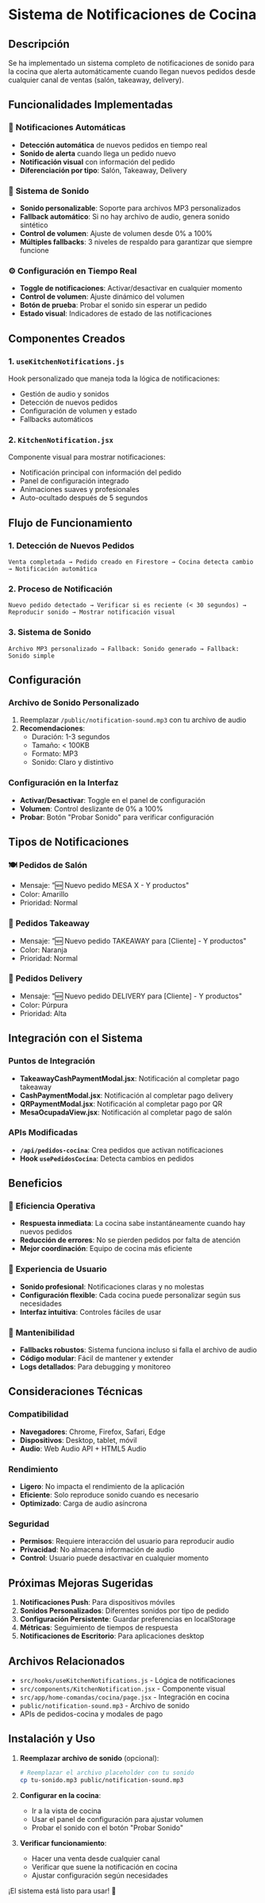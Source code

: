# Sistema de Notificaciones de Cocina

## Descripción

Se ha implementado un sistema completo de notificaciones de sonido para la cocina que alerta automáticamente cuando llegan nuevos pedidos desde cualquier canal de ventas (salón, takeaway, delivery).

## Funcionalidades Implementadas

### 🔔 **Notificaciones Automáticas**
- **Detección automática** de nuevos pedidos en tiempo real
- **Sonido de alerta** cuando llega un pedido nuevo
- **Notificación visual** con información del pedido
- **Diferenciación por tipo**: Salón, Takeaway, Delivery

### 🎵 **Sistema de Sonido**
- **Sonido personalizable**: Soporte para archivos MP3 personalizados
- **Fallback automático**: Si no hay archivo de audio, genera sonido sintético
- **Control de volumen**: Ajuste de volumen desde 0% a 100%
- **Múltiples fallbacks**: 3 niveles de respaldo para garantizar que siempre funcione

### ⚙️ **Configuración en Tiempo Real**
- **Toggle de notificaciones**: Activar/desactivar en cualquier momento
- **Control de volumen**: Ajuste dinámico del volumen
- **Botón de prueba**: Probar el sonido sin esperar un pedido
- **Estado visual**: Indicadores de estado de las notificaciones

## Componentes Creados

### 1. `useKitchenNotifications.js`
Hook personalizado que maneja toda la lógica de notificaciones:
- Gestión de audio y sonidos
- Detección de nuevos pedidos
- Configuración de volumen y estado
- Fallbacks automáticos

### 2. `KitchenNotification.jsx`
Componente visual para mostrar notificaciones:
- Notificación principal con información del pedido
- Panel de configuración integrado
- Animaciones suaves y profesionales
- Auto-ocultado después de 5 segundos

## Flujo de Funcionamiento

### 1. **Detección de Nuevos Pedidos**
```
Venta completada → Pedido creado en Firestore → Cocina detecta cambio → Notificación automática
```

### 2. **Proceso de Notificación**
```
Nuevo pedido detectado → Verificar si es reciente (< 30 segundos) → Reproducir sonido → Mostrar notificación visual
```

### 3. **Sistema de Sonido**
```
Archivo MP3 personalizado → Fallback: Sonido generado → Fallback: Sonido simple
```

## Configuración

### Archivo de Sonido Personalizado
1. Reemplazar `/public/notification-sound.mp3` con tu archivo de audio
2. **Recomendaciones**:
   - Duración: 1-3 segundos
   - Tamaño: < 100KB
   - Formato: MP3
   - Sonido: Claro y distintivo

### Configuración en la Interfaz
- **Activar/Desactivar**: Toggle en el panel de configuración
- **Volumen**: Control deslizante de 0% a 100%
- **Probar**: Botón "Probar Sonido" para verificar configuración

## Tipos de Notificaciones

### 🍽️ **Pedidos de Salón**
- Mensaje: "🆕 Nuevo pedido MESA X - Y productos"
- Color: Amarillo
- Prioridad: Normal

### 🥡 **Pedidos Takeaway**
- Mensaje: "🆕 Nuevo pedido TAKEAWAY para [Cliente] - Y productos"
- Color: Naranja
- Prioridad: Normal

### 🚚 **Pedidos Delivery**
- Mensaje: "🆕 Nuevo pedido DELIVERY para [Cliente] - Y productos"
- Color: Púrpura
- Prioridad: Alta

## Integración con el Sistema

### Puntos de Integración
- **TakeawayCashPaymentModal.jsx**: Notificación al completar pago takeaway
- **CashPaymentModal.jsx**: Notificación al completar pago delivery
- **QRPaymentModal.jsx**: Notificación al completar pago por QR
- **MesaOcupadaView.jsx**: Notificación al completar pago de salón

### APIs Modificadas
- **`/api/pedidos-cocina`**: Crea pedidos que activan notificaciones
- **Hook `usePedidosCocina`**: Detecta cambios en pedidos

## Beneficios

### 🚀 **Eficiencia Operativa**
- **Respuesta inmediata**: La cocina sabe instantáneamente cuando hay nuevos pedidos
- **Reducción de errores**: No se pierden pedidos por falta de atención
- **Mejor coordinación**: Equipo de cocina más eficiente

### 🎯 **Experiencia de Usuario**
- **Sonido profesional**: Notificaciones claras y no molestas
- **Configuración flexible**: Cada cocina puede personalizar según sus necesidades
- **Interfaz intuitiva**: Controles fáciles de usar

### 🔧 **Mantenibilidad**
- **Fallbacks robustos**: Sistema funciona incluso si falla el archivo de audio
- **Código modular**: Fácil de mantener y extender
- **Logs detallados**: Para debugging y monitoreo

## Consideraciones Técnicas

### Compatibilidad
- **Navegadores**: Chrome, Firefox, Safari, Edge
- **Dispositivos**: Desktop, tablet, móvil
- **Audio**: Web Audio API + HTML5 Audio

### Rendimiento
- **Ligero**: No impacta el rendimiento de la aplicación
- **Eficiente**: Solo reproduce sonido cuando es necesario
- **Optimizado**: Carga de audio asíncrona

### Seguridad
- **Permisos**: Requiere interacción del usuario para reproducir audio
- **Privacidad**: No almacena información de audio
- **Control**: Usuario puede desactivar en cualquier momento

## Próximas Mejoras Sugeridas

1. **Notificaciones Push**: Para dispositivos móviles
2. **Sonidos Personalizados**: Diferentes sonidos por tipo de pedido
3. **Configuración Persistente**: Guardar preferencias en localStorage
4. **Métricas**: Seguimiento de tiempos de respuesta
5. **Notificaciones de Escritorio**: Para aplicaciones desktop

## Archivos Relacionados

- `src/hooks/useKitchenNotifications.js` - Lógica de notificaciones
- `src/components/KitchenNotification.jsx` - Componente visual
- `src/app/home-comandas/cocina/page.jsx` - Integración en cocina
- `public/notification-sound.mp3` - Archivo de sonido
- APIs de pedidos-cocina y modales de pago

## Instalación y Uso

1. **Reemplazar archivo de sonido** (opcional):
   ```bash
   # Reemplazar el archivo placeholder con tu sonido
   cp tu-sonido.mp3 public/notification-sound.mp3
   ```

2. **Configurar en la cocina**:
   - Ir a la vista de cocina
   - Usar el panel de configuración para ajustar volumen
   - Probar el sonido con el botón "Probar Sonido"

3. **Verificar funcionamiento**:
   - Hacer una venta desde cualquier canal
   - Verificar que suene la notificación en cocina
   - Ajustar configuración según necesidades

¡El sistema está listo para usar! 🎉
